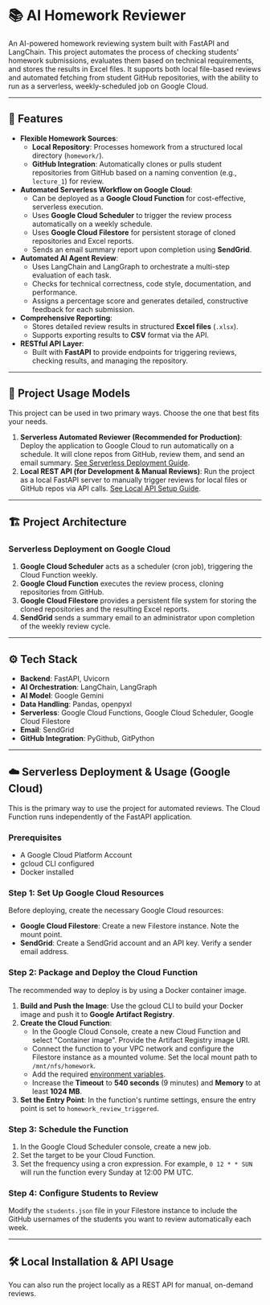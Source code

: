 # 📚 AI Homework Reviewer

An AI-powered homework reviewing system built with FastAPI and LangChain. This project automates the process of checking students' homework submissions, evaluates them based on technical requirements, and stores the results in Excel files. It supports both local file-based reviews and automated fetching from student GitHub repositories, with the ability to run as a serverless, weekly-scheduled job on Google Cloud.

---

## 🚀 Features

* **Flexible Homework Sources**:
    * **Local Repository**: Processes homework from a structured local directory (`homework/`).
    * **GitHub Integration**: Automatically clones or pulls student repositories from GitHub based on a naming convention (e.g., `lecture_1`) for review.
* **Automated Serverless Workflow on Google Cloud**:
    * Can be deployed as a **Google Cloud Function** for cost-effective, serverless execution.
    * Uses **Google Cloud Scheduler** to trigger the review process automatically on a weekly schedule.
    * Uses **Google Cloud Filestore** for persistent storage of cloned repositories and Excel reports.
    * Sends an email summary report upon completion using **SendGrid**.
* **Automated AI Agent Review**:
    * Uses LangChain and LangGraph to orchestrate a multi-step evaluation of each task.
    * Checks for technical correctness, code style, documentation, and performance.
    * Assigns a percentage score and generates detailed, constructive feedback for each submission.
* **Comprehensive Reporting**:
    * Stores detailed review results in structured **Excel files** (`.xlsx`).
    * Supports exporting results to **CSV** format via the API.
* **RESTful API Layer**:
    * Built with **FastAPI** to provide endpoints for triggering reviews, checking results, and managing the repository.

---

## 🎯 Project Usage Models

This project can be used in two primary ways. Choose the one that best fits your needs.

1.  **Serverless Automated Reviewer (Recommended for Production)**: Deploy the application to Google Cloud to run automatically on a schedule. It will clone repos from GitHub, review them, and send an email summary. [See Serverless Deployment Guide](#️-serverless-deployment--usage-google-cloud).
2.  **Local REST API (for Development & Manual Reviews)**: Run the project as a local FastAPI server to manually trigger reviews for local files or GitHub repos via API calls. [See Local API Setup Guide](#️-local-installation--api-usage).

---

## 🏗️ Project Architecture

### Serverless Deployment on Google Cloud

1.  **Google Cloud Scheduler** acts as a scheduler (cron job), triggering the Cloud Function weekly.
2.  **Google Cloud Function** executes the review process, cloning repositories from GitHub.
3.  **Google Cloud Filestore** provides a persistent file system for storing the cloned repositories and the resulting Excel reports.
4.  **SendGrid** sends a summary email to an administrator upon completion of the weekly review cycle.

---

## ⚙️ Tech Stack

* **Backend**: FastAPI, Uvicorn
* **AI Orchestration**: LangChain, LangGraph
* **AI Model**: Google Gemini
* **Data Handling**: Pandas, openpyxl
* **Serverless**: Google Cloud Functions, Google Cloud Scheduler, Google Cloud Filestore
* **Email**: SendGrid
* **GitHub Integration**: PyGithub, GitPython

---

## ☁️ Serverless Deployment & Usage (Google Cloud)

This is the primary way to use the project for automated reviews. The Cloud Function runs independently of the FastAPI application.

### Prerequisites
* A Google Cloud Platform Account
* gcloud CLI configured
* Docker installed

### Step 1: Set Up Google Cloud Resources
Before deploying, create the necessary Google Cloud resources:
* **Google Cloud Filestore**: Create a new Filestore instance. Note the mount point.
* **SendGrid**: Create a SendGrid account and an API key. Verify a sender email address.

### Step 2: Package and Deploy the Cloud Function
The recommended way to deploy is by using a Docker container image.
1.  **Build and Push the Image**: Use the gcloud CLI to build your Docker image and push it to **Google Artifact Registry**.
2.  **Create the Cloud Function**:
    * In the Google Cloud Console, create a new Cloud Function and select "Container image". Provide the Artifact Registry image URI.
    * Connect the function to your VPC network and configure the Filestore instance as a mounted volume. Set the local mount path to `/mnt/nfs/homework`.
    * Add the required [environment variables](#-configuration).
    * Increase the **Timeout** to **540 seconds** (9 minutes) and **Memory** to at least **1024 MB**.
3.  **Set the Entry Point**: In the function's runtime settings, ensure the entry point is set to `homework_review_triggered`.

### Step 3: Schedule the Function
1.  In the Google Cloud Scheduler console, create a new job.
2.  Set the target to be your Cloud Function.
3.  Set the frequency using a cron expression. For example, `0 12 * * SUN` will run the function every Sunday at 12:00 PM UTC.

### Step 4: Configure Students to Review
Modify the `students.json` file in your Filestore instance to include the GitHub usernames of the students you want to review automatically each week.

---

## 🛠️ Local Installation & API Usage

You can also run the project locally as a REST API for manual, on-demand reviews.